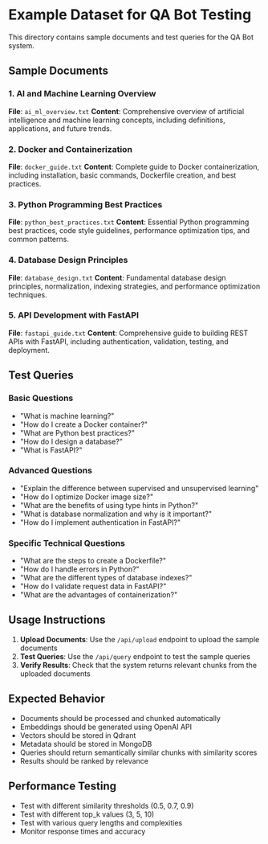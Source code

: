 # Example Dataset for QA Bot Testing

This directory contains sample documents and test queries for the QA Bot system.

## Sample Documents

### 1. AI and Machine Learning Overview

**File**: `ai_ml_overview.txt`
**Content**: Comprehensive overview of artificial intelligence and machine learning concepts, including definitions, applications, and future trends.

### 2. Docker and Containerization

**File**: `docker_guide.txt`
**Content**: Complete guide to Docker containerization, including installation, basic commands, Dockerfile creation, and best practices.

### 3. Python Programming Best Practices

**File**: `python_best_practices.txt`
**Content**: Essential Python programming best practices, code style guidelines, performance optimization tips, and common patterns.

### 4. Database Design Principles

**File**: `database_design.txt`
**Content**: Fundamental database design principles, normalization, indexing strategies, and performance optimization techniques.

### 5. API Development with FastAPI

**File**: `fastapi_guide.txt`
**Content**: Comprehensive guide to building REST APIs with FastAPI, including authentication, validation, testing, and deployment.

## Test Queries

### Basic Questions

- "What is machine learning?"
- "How do I create a Docker container?"
- "What are Python best practices?"
- "How do I design a database?"
- "What is FastAPI?"

### Advanced Questions

- "Explain the difference between supervised and unsupervised learning"
- "How do I optimize Docker image size?"
- "What are the benefits of using type hints in Python?"
- "What is database normalization and why is it important?"
- "How do I implement authentication in FastAPI?"

### Specific Technical Questions

- "What are the steps to create a Dockerfile?"
- "How do I handle errors in Python?"
- "What are the different types of database indexes?"
- "How do I validate request data in FastAPI?"
- "What are the advantages of containerization?"

## Usage Instructions

1. **Upload Documents**: Use the `/api/upload` endpoint to upload the sample documents
2. **Test Queries**: Use the `/api/query` endpoint to test the sample queries
3. **Verify Results**: Check that the system returns relevant chunks from the uploaded documents

## Expected Behavior

- Documents should be processed and chunked automatically
- Embeddings should be generated using OpenAI API
- Vectors should be stored in Qdrant
- Metadata should be stored in MongoDB
- Queries should return semantically similar chunks with similarity scores
- Results should be ranked by relevance

## Performance Testing

- Test with different similarity thresholds (0.5, 0.7, 0.9)
- Test with different top_k values (3, 5, 10)
- Test with various query lengths and complexities
- Monitor response times and accuracy
